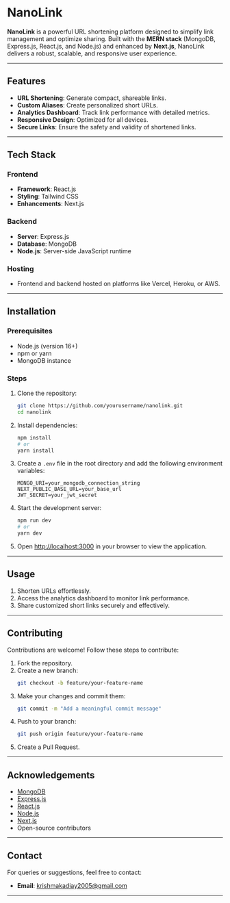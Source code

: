 # NanoLink

**NanoLink** is a powerful URL shortening platform designed to simplify link management and optimize sharing. Built with the **MERN stack** (MongoDB, Express.js, React.js, and Node.js) and enhanced by **Next.js**, NanoLink delivers a robust, scalable, and responsive user experience.

---

## Features

- **URL Shortening**: Generate compact, shareable links.
- **Custom Aliases**: Create personalized short URLs.
- **Analytics Dashboard**: Track link performance with detailed metrics.
- **Responsive Design**: Optimized for all devices.
- **Secure Links**: Ensure the safety and validity of shortened links.

---

## Tech Stack

### Frontend
- **Framework**: React.js
- **Styling**: Tailwind CSS
- **Enhancements**: Next.js

### Backend
- **Server**: Express.js
- **Database**: MongoDB
- **Node.js**: Server-side JavaScript runtime

### Hosting
- Frontend and backend hosted on platforms like Vercel, Heroku, or AWS.

---

## Installation

### Prerequisites
- Node.js (version 16+)
- npm or yarn
- MongoDB instance

### Steps
1. Clone the repository:
   ```bash
   git clone https://github.com/yourusername/nanolink.git
   cd nanolink
   ```

2. Install dependencies:
   ```bash
   npm install
   # or
   yarn install
   ```

3. Create a `.env` file in the root directory and add the following environment variables:
   ```env
   MONGO_URI=your_mongodb_connection_string
   NEXT_PUBLIC_BASE_URL=your_base_url
   JWT_SECRET=your_jwt_secret
   ```

4. Start the development server:
   ```bash
   npm run dev
   # or
   yarn dev
   ```

5. Open [http://localhost:3000](http://localhost:3000) in your browser to view the application.

---

## Usage

1. Shorten URLs effortlessly.
2. Access the analytics dashboard to monitor link performance.
3. Share customized short links securely and effectively.

---

## Contributing

Contributions are welcome! Follow these steps to contribute:

1. Fork the repository.
2. Create a new branch:
   ```bash
   git checkout -b feature/your-feature-name
   ```
3. Make your changes and commit them:
   ```bash
   git commit -m "Add a meaningful commit message"
   ```
4. Push to your branch:
   ```bash
   git push origin feature/your-feature-name
   ```
5. Create a Pull Request.

---


## Acknowledgements

- [MongoDB](https://www.mongodb.com/)
- [Express.js](https://expressjs.com/)
- [React.js](https://reactjs.org/)
- [Node.js](https://nodejs.org/)
- [Next.js](https://nextjs.org/)
- Open-source contributors

---

## Contact

For queries or suggestions, feel free to contact:
- **Email**: krishmakadiay2005@gmail.com

---

